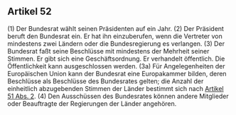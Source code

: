 ## Artikel 52

(1) Der Bundesrat wählt seinen Präsidenten auf ein Jahr.
(2) Der Präsident beruft den Bundesrat ein. Er hat ihn einzuberufen, wenn die Vertreter von mindestens zwei Ländern oder die Bundesregierung es verlangen.
(3) Der Bundesrat faßt seine Beschlüsse mit mindestens der Mehrheit seiner Stimmen. Er gibt sich eine Geschäftsordnung. Er verhandelt öffentlich. Die Öffentlichkeit kann ausgeschlossen werden.
(3a) Für Angelegenheiten der Europäischen Union kann der Bundesrat eine Europakammer bilden, deren Beschlüsse als Beschlüsse des Bundesrates gelten; die Anzahl der einheitlich abzugebenden Stimmen der Länder bestimmt sich nach [Artikel 51 Abs. 2](#artikel-51).
(4) Den Ausschüssen des Bundesrates können andere Mitglieder oder Beauftragte der Regierungen der Länder angehören.

